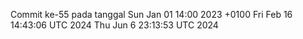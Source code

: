 Commit ke-55 pada tanggal Sun Jan 01 14:00 2023 +0100
Fri Feb 16 14:43:06 UTC 2024
Thu Jun  6 23:13:53 UTC 2024
